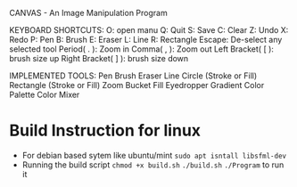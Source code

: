 CANVAS - An Image Manipulation Program


KEYBOARD SHORTCUTS:
O: open manu
Q: Quit
S: Save
C: Clear
Z: Undo
X: Redo
P: Pen
B: Brush
E: Eraser
L: Line
R: Rectangle
Escape: De-select any selected tool
Period( . ): Zoom in
Comma( , ): Zoom out
Left Bracket( [ ): brush size up 
Right Bracket( ] ): brush size down


IMPLEMENTED TOOLS:
Pen
Brush
Eraser
Line
Circle (Stroke or Fill)
Rectangle (Stroke or Fill)
Zoom
Bucket Fill
Eyedropper
Gradient
Color Palette
Color Mixer


# Build Instruction for linux
- For debian based sytem like ubuntu/mint
`sudo apt isntall libsfml-dev`
- Running the build script
`chmod +x build.sh`
`./build.sh`
`./Program` to run it

